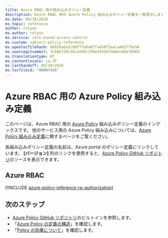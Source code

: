 ```yaml
---
title: Azure RBAC 用の組み込みポリシー定義
description: Azure RBAC 用の Azure Policy 組み込みポリシー定義を一覧表示します。 これらの組み込みポリシー定義は、Azure リソースを管理するための一般的な方法を示します。
ms.date: 09/10/2020
ms.topic: reference
author: rolyon
ms.author: rolyon
ms.service: role-based-access-control
ms.custom: subject-policy-reference
ms.openlocfilehash: b0928a6a5c88f77e6a07fa458f3aaca465ffbe94
ms.sourcegitcommit: 3c66bfd9c36cd204c299ed43b67de0ec08a7b968
ms.translationtype: HT
ms.contentlocale: ja-JP
ms.lasthandoff: 09/10/2020
ms.locfileid: "90007436"
---
```

# <a name="azure-policy-built-in-definitions-for-azure-rbac"></a>Azure RBAC 用の Azure Policy 組み込み定義

このページは、Azure RBAC 用の [Azure Policy](../governance/policy/overview.md) 組み込みポリシー定義のインデックスです。 他のサービス用の Azure Policy 組み込みについては、[Azure Policy 組み込み定義](../governance/policy/samples/built-in-policies.md)に関するページをご覧ください。

各組み込みポリシー定義の名前は、Azure portal のポリシー定義にリンクしています。 **[バージョン]** 列のリンクを使用すると、[Azure Policy GitHub リポジトリ](https://github.com/Azure/azure-policy)のソースを表示できます。

## <a name="azure-rbac"></a>Azure RBAC

[!INCLUDE [azure-policy-reference-rp-authorization](../../includes/policy/reference/byrp/microsoft.authorization.md)]

## <a name="next-steps"></a>次のステップ

- [Azure Policy GitHub リポジトリ](https://github.com/Azure/azure-policy)のビルトインを参照します。
- 「[Azure Policy の定義の構造](../governance/policy/concepts/definition-structure.md)」を確認します。
- 「[Policy の効果について](../governance/policy/concepts/effects.md)」を確認します。
